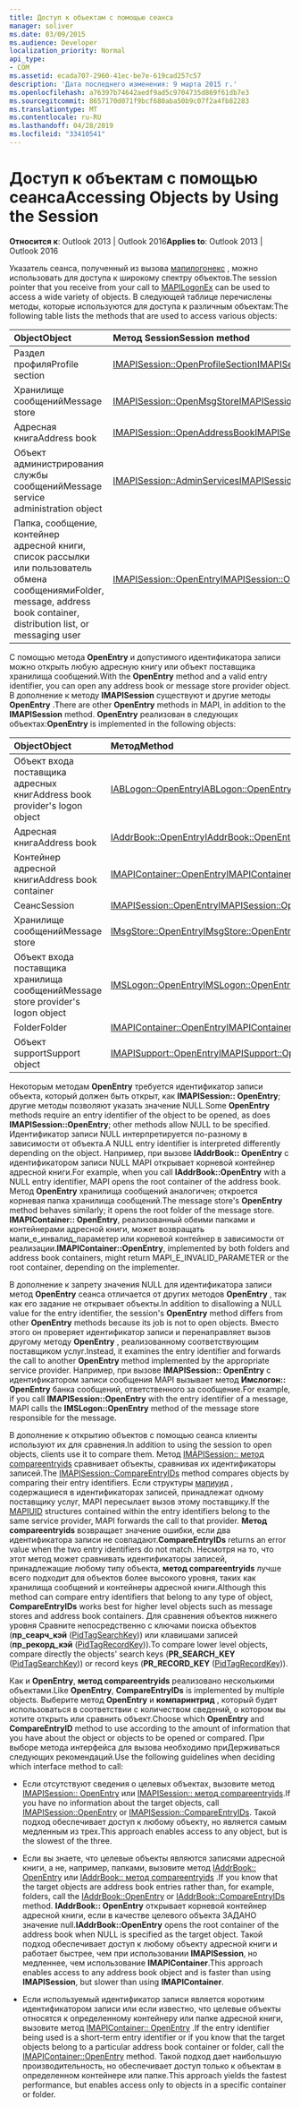 ```yaml
---
title: Доступ к объектам с помощью сеанса
manager: soliver
ms.date: 03/09/2015
ms.audience: Developer
localization_priority: Normal
api_type:
- COM
ms.assetid: ecada707-2960-41ec-be7e-619cad257c57
description: 'Дата последнего изменения: 9 марта 2015 г.'
ms.openlocfilehash: a76397b74642aedf9ad5c9704735d869f61db7e3
ms.sourcegitcommit: 8657170d071f9bcf680aba50b9c07f2a4fb82283
ms.translationtype: MT
ms.contentlocale: ru-RU
ms.lasthandoff: 04/28/2019
ms.locfileid: "33410541"
---
```

# <a name="accessing-objects-by-using-the-session"></a><span data-ttu-id="09cc6-103">Доступ к объектам с помощью сеанса</span><span class="sxs-lookup"><span data-stu-id="09cc6-103">Accessing Objects by Using the Session</span></span>

  
  
<span data-ttu-id="09cc6-104">**Относится к**: Outlook 2013 | Outlook 2016</span><span class="sxs-lookup"><span data-stu-id="09cc6-104">**Applies to**: Outlook 2013 | Outlook 2016</span></span> 
  
<span data-ttu-id="09cc6-105">Указатель сеанса, полученный из вызова [мапилогонекс](mapilogonex.md) , можно использовать для доступа к широкому спектру объектов.</span><span class="sxs-lookup"><span data-stu-id="09cc6-105">The session pointer that you receive from your call to [MAPILogonEx](mapilogonex.md) can be used to access a wide variety of objects.</span></span> <span data-ttu-id="09cc6-106">В следующей таблице перечислены методы, которые используются для доступа к различным объектам:</span><span class="sxs-lookup"><span data-stu-id="09cc6-106">The following table lists the methods that are used to access various objects:</span></span> 
  
|<span data-ttu-id="09cc6-107">**Object**</span><span class="sxs-lookup"><span data-stu-id="09cc6-107">**Object**</span></span>|<span data-ttu-id="09cc6-108">**Метод Session**</span><span class="sxs-lookup"><span data-stu-id="09cc6-108">**Session method**</span></span>|
|:-----|:-----|
|<span data-ttu-id="09cc6-109">Раздел профиля</span><span class="sxs-lookup"><span data-stu-id="09cc6-109">Profile section</span></span>  <br/> |[<span data-ttu-id="09cc6-110">IMAPISession::OpenProfileSection</span><span class="sxs-lookup"><span data-stu-id="09cc6-110">IMAPISession::OpenProfileSection</span></span>](imapisession-openprofilesection.md) <br/> |
|<span data-ttu-id="09cc6-111">Хранилище сообщений</span><span class="sxs-lookup"><span data-stu-id="09cc6-111">Message store</span></span>  <br/> |[<span data-ttu-id="09cc6-112">IMAPISession::OpenMsgStore</span><span class="sxs-lookup"><span data-stu-id="09cc6-112">IMAPISession::OpenMsgStore</span></span>](imapisession-openmsgstore.md) <br/> |
|<span data-ttu-id="09cc6-113">Адресная книга</span><span class="sxs-lookup"><span data-stu-id="09cc6-113">Address book</span></span>  <br/> |[<span data-ttu-id="09cc6-114">IMAPISession::OpenAddressBook</span><span class="sxs-lookup"><span data-stu-id="09cc6-114">IMAPISession::OpenAddressBook</span></span>](imapisession-openaddressbook.md) <br/> |
|<span data-ttu-id="09cc6-115">Объект администрирования службы сообщений</span><span class="sxs-lookup"><span data-stu-id="09cc6-115">Message service administration object</span></span>  <br/> |[<span data-ttu-id="09cc6-116">IMAPISession::AdminServices</span><span class="sxs-lookup"><span data-stu-id="09cc6-116">IMAPISession::AdminServices</span></span>](imapisession-adminservices.md) <br/> |
|<span data-ttu-id="09cc6-117">Папка, сообщение, контейнер адресной книги, список рассылки или пользователь обмена сообщениями</span><span class="sxs-lookup"><span data-stu-id="09cc6-117">Folder, message, address book container, distribution list, or messaging user</span></span>  <br/> |[<span data-ttu-id="09cc6-118">IMAPISession::OpenEntry</span><span class="sxs-lookup"><span data-stu-id="09cc6-118">IMAPISession::OpenEntry</span></span>](imapisession-openentry.md) <br/> |
   
<span data-ttu-id="09cc6-119">С помощью метода **OpenEntry** и допустимого идентификатора записи можно открыть любую адресную книгу или объект поставщика хранилища сообщений.</span><span class="sxs-lookup"><span data-stu-id="09cc6-119">With the **OpenEntry** method and a valid entry identifier, you can open any address book or message store provider object.</span></span> <span data-ttu-id="09cc6-120">В дополнение к методу **IMAPISession** существуют и другие методы **OpenEntry** .</span><span class="sxs-lookup"><span data-stu-id="09cc6-120">There are other **OpenEntry** methods in MAPI, in addition to the **IMAPISession** method.</span></span> <span data-ttu-id="09cc6-121">**OpenEntry** реализован в следующих объектах:</span><span class="sxs-lookup"><span data-stu-id="09cc6-121">**OpenEntry** is implemented in the following objects:</span></span> 
  
|<span data-ttu-id="09cc6-122">**Object**</span><span class="sxs-lookup"><span data-stu-id="09cc6-122">**Object**</span></span>|<span data-ttu-id="09cc6-123">**Метод**</span><span class="sxs-lookup"><span data-stu-id="09cc6-123">**Method**</span></span>|
|:-----|:-----|
|<span data-ttu-id="09cc6-124">Объект входа поставщика адресных книг</span><span class="sxs-lookup"><span data-stu-id="09cc6-124">Address book provider's logon object</span></span>  <br/> |[<span data-ttu-id="09cc6-125">IABLogon::OpenEntry</span><span class="sxs-lookup"><span data-stu-id="09cc6-125">IABLogon::OpenEntry</span></span>](iablogon-openentry.md) <br/> |
|<span data-ttu-id="09cc6-126">Адресная книга</span><span class="sxs-lookup"><span data-stu-id="09cc6-126">Address book</span></span>  <br/> |[<span data-ttu-id="09cc6-127">IAddrBook::OpenEntry</span><span class="sxs-lookup"><span data-stu-id="09cc6-127">IAddrBook::OpenEntry</span></span>](iaddrbook-openentry.md) <br/> |
|<span data-ttu-id="09cc6-128">Контейнер адресной книги</span><span class="sxs-lookup"><span data-stu-id="09cc6-128">Address book container</span></span>  <br/> |[<span data-ttu-id="09cc6-129">IMAPIContainer::OpenEntry</span><span class="sxs-lookup"><span data-stu-id="09cc6-129">IMAPIContainer::OpenEntry</span></span>](imapicontainer-openentry.md) <br/> |
|<span data-ttu-id="09cc6-130">Сеанс</span><span class="sxs-lookup"><span data-stu-id="09cc6-130">Session</span></span>  <br/> |[<span data-ttu-id="09cc6-131">IMAPISession::OpenEntry</span><span class="sxs-lookup"><span data-stu-id="09cc6-131">IMAPISession::OpenEntry</span></span>](imapisession-openentry.md) <br/> |
|<span data-ttu-id="09cc6-132">Хранилище сообщений</span><span class="sxs-lookup"><span data-stu-id="09cc6-132">Message store</span></span>  <br/> |[<span data-ttu-id="09cc6-133">IMsgStore::OpenEntry</span><span class="sxs-lookup"><span data-stu-id="09cc6-133">IMsgStore::OpenEntry</span></span>](imsgstore-openentry.md) <br/> |
|<span data-ttu-id="09cc6-134">Объект входа поставщика хранилища сообщений</span><span class="sxs-lookup"><span data-stu-id="09cc6-134">Message store provider's logon object</span></span>  <br/> |[<span data-ttu-id="09cc6-135">IMSLogon::OpenEntry</span><span class="sxs-lookup"><span data-stu-id="09cc6-135">IMSLogon::OpenEntry</span></span>](imslogon-openentry.md) <br/> |
|<span data-ttu-id="09cc6-136">Folder</span><span class="sxs-lookup"><span data-stu-id="09cc6-136">Folder</span></span>  <br/> |[<span data-ttu-id="09cc6-137">IMAPIContainer::OpenEntry</span><span class="sxs-lookup"><span data-stu-id="09cc6-137">IMAPIContainer::OpenEntry</span></span>](imapicontainer-openentry.md) <br/> |
|<span data-ttu-id="09cc6-138">Объект support</span><span class="sxs-lookup"><span data-stu-id="09cc6-138">Support object</span></span>  <br/> |[<span data-ttu-id="09cc6-139">IMAPISupport::OpenEntry</span><span class="sxs-lookup"><span data-stu-id="09cc6-139">IMAPISupport::OpenEntry</span></span>](imapisupport-openentry.md) <br/> |
   
<span data-ttu-id="09cc6-140">Некоторым методам **OpenEntry** требуется идентификатор записи объекта, который должен быть открыт, как **IMAPISession:: OpenEntry**; другие методы позволяют указать значение NULL.</span><span class="sxs-lookup"><span data-stu-id="09cc6-140">Some **OpenEntry** methods require an entry identifier of the object to be opened, as does **IMAPISession::OpenEntry**; other methods allow NULL to be specified.</span></span> <span data-ttu-id="09cc6-141">Идентификатор записи NULL интерпретируется по-разному в зависимости от объекта.</span><span class="sxs-lookup"><span data-stu-id="09cc6-141">A NULL entry identifier is interpreted differently depending on the object.</span></span> <span data-ttu-id="09cc6-142">Например, при вызове **IAddrBook:: OpenEntry** с идентификатором записи NULL MAPI открывает корневой контейнер адресной книги.</span><span class="sxs-lookup"><span data-stu-id="09cc6-142">For example, when you call **IAddrBook::OpenEntry** with a NULL entry identifier, MAPI opens the root container of the address book.</span></span> <span data-ttu-id="09cc6-143">Метод **OpenEntry** хранилища сообщений аналогичен; откроется корневая папка хранилища сообщений.</span><span class="sxs-lookup"><span data-stu-id="09cc6-143">The message store's **OpenEntry** method behaves similarly; it opens the root folder of the message store.</span></span> <span data-ttu-id="09cc6-144">**IMAPIContainer:: OpenEntry**, реализованный обеими папками и контейнерами адресной книги, может возвращать мапи_е_инвалид_параметер или корневой контейнер в зависимости от реализации.</span><span class="sxs-lookup"><span data-stu-id="09cc6-144">**IMAPIContainer::OpenEntry**, implemented by both folders and address book containers, might return MAPI_E_INVALID_PARAMETER or the root container, depending on the implementer.</span></span> 
  
<span data-ttu-id="09cc6-145">В дополнение к запрету значения NULL для идентификатора записи метод **OpenEntry** сеанса отличается от других методов **OpenEntry** , так как его задание не открывает объекты.</span><span class="sxs-lookup"><span data-stu-id="09cc6-145">In addition to disallowing a NULL value for the entry identifier, the session's **OpenEntry** method differs from other **OpenEntry** methods because its job is not to open objects.</span></span> <span data-ttu-id="09cc6-146">Вместо этого он проверяет идентификатор записи и перенаправляет вызов другому методу **OpenEntry** , реализованному соответствующим поставщиком услуг.</span><span class="sxs-lookup"><span data-stu-id="09cc6-146">Instead, it examines the entry identifier and forwards the call to another **OpenEntry** method implemented by the appropriate service provider.</span></span> <span data-ttu-id="09cc6-147">Например, при вызове **IMAPISession:: OpenEntry** с идентификатором записи сообщения MAPI вызывает метод **Имслогон:: OpenEntry** банка сообщений, ответственного за сообщение.</span><span class="sxs-lookup"><span data-stu-id="09cc6-147">For example, if you call **IMAPISession::OpenEntry** with the entry identifier of a message, MAPI calls the **IMSLogon::OpenEntry** method of the message store responsible for the message.</span></span> 
  
<span data-ttu-id="09cc6-148">В дополнение к открытию объектов с помощью сеанса клиенты используют их для сравнения.</span><span class="sxs-lookup"><span data-stu-id="09cc6-148">In addition to using the session to open objects, clients use it to compare them.</span></span> <span data-ttu-id="09cc6-149">Метод [IMAPISession:: метод compareentryids](imapisession-compareentryids.md) сравнивает объекты, сравнивая их идентификаторы записей.</span><span class="sxs-lookup"><span data-stu-id="09cc6-149">The [IMAPISession::CompareEntryIDs](imapisession-compareentryids.md) method compares objects by comparing their entry identifiers.</span></span> <span data-ttu-id="09cc6-150">Если структуры [мапиуид](mapiuid.md) , содержащиеся в идентификаторах записей, принадлежат одному поставщику услуг, MAPI пересылает вызов этому поставщику.</span><span class="sxs-lookup"><span data-stu-id="09cc6-150">If the [MAPIUID](mapiuid.md) structures contained within the entry identifiers belong to the same service provider, MAPI forwards the call to that provider.</span></span> <span data-ttu-id="09cc6-151">**Метод compareentryids** возвращает значение ошибки, если два идентификатора записи не совпадают.</span><span class="sxs-lookup"><span data-stu-id="09cc6-151">**CompareEntryIDs** returns an error value when the two entry identifiers do not match.</span></span> <span data-ttu-id="09cc6-152">Несмотря на то, что этот метод может сравнивать идентификаторы записей, принадлежащие любому типу объекта, **метод compareentryids** лучше всего подходит для объектов более высокого уровня, таких как хранилища сообщений и контейнеры адресной книги.</span><span class="sxs-lookup"><span data-stu-id="09cc6-152">Although this method can compare entry identifiers that belong to any type of object, **CompareEntryIDs** works best for higher level objects such as message stores and address book containers.</span></span> <span data-ttu-id="09cc6-153">Для сравнения объектов нижнего уровня Сравните непосредственно с ключами поиска объектов (**пр_сеарч_кэй** ([PidTagSearchKey](pidtagsearchkey-canonical-property.md))) или клавишами записей (**пр_рекорд_кэй** ([PidTagRecordKey](pidtagrecordkey-canonical-property.md))).</span><span class="sxs-lookup"><span data-stu-id="09cc6-153">To compare lower level objects, compare directly the objects' search keys (**PR_SEARCH_KEY** ([PidTagSearchKey](pidtagsearchkey-canonical-property.md))) or record keys (**PR_RECORD_KEY** ([PidTagRecordKey](pidtagrecordkey-canonical-property.md))).</span></span> 
  
<span data-ttu-id="09cc6-154">Как и **OpenEntry**, **метод compareentryids** реализовано несколькими объектами.</span><span class="sxs-lookup"><span data-stu-id="09cc6-154">Like **OpenEntry**, **CompareEntryIDs** is implemented by multiple objects.</span></span> <span data-ttu-id="09cc6-155">Выберите метод **OpenEntry** и **компаринтрид** , который будет использоваться в соответствии с количеством сведений, о котором вы хотите открыть или сравнить объект.</span><span class="sxs-lookup"><span data-stu-id="09cc6-155">Choose which **OpenEntry** and **CompareEntryID** method to use according to the amount of information that you have about the object or objects to be opened or compared.</span></span> <span data-ttu-id="09cc6-156">При выборе метода интерфейса для вызова необходимо приДерживаться следующих рекомендаций.</span><span class="sxs-lookup"><span data-stu-id="09cc6-156">Use the following guidelines when deciding which interface method to call:</span></span> 
  
- <span data-ttu-id="09cc6-157">Если отсутствуют сведения о целевых объектах, вызовите метод [IMAPISession:: OpenEntry](imapisession-openentry.md) или [IMAPISession:: метод compareentryids](imapisession-compareentryids.md).</span><span class="sxs-lookup"><span data-stu-id="09cc6-157">If you have no information about the target objects, call [IMAPISession::OpenEntry](imapisession-openentry.md) or [IMAPISession::CompareEntryIDs](imapisession-compareentryids.md).</span></span> <span data-ttu-id="09cc6-158">Такой подход обеспечивает доступ к любому объекту, но является самым медленным из трех.</span><span class="sxs-lookup"><span data-stu-id="09cc6-158">This approach enables access to any object, but is the slowest of the three.</span></span>
    
- <span data-ttu-id="09cc6-159">Если вы знаете, что целевые объекты являются записями адресной книги, а не, например, папками, вызовите метод [IAddrBook:: OpenEntry](iaddrbook-openentry.md) или [IAddrBook:: метод compareentryids](iaddrbook-compareentryids.md) .</span><span class="sxs-lookup"><span data-stu-id="09cc6-159">If you know that the target objects are address book entries rather than, for example, folders, call the [IAddrBook::OpenEntry](iaddrbook-openentry.md) or [IAddrBook::CompareEntryIDs](iaddrbook-compareentryids.md) method.</span></span> <span data-ttu-id="09cc6-160">**IAddrBook:: OpenEntry** открывает корневой контейнер адресной книги, если в качестве целевого объекта ЗАДАНО значение null.</span><span class="sxs-lookup"><span data-stu-id="09cc6-160">**IAddrBook::OpenEntry** opens the root container of the address book when NULL is specified as the target object.</span></span> <span data-ttu-id="09cc6-161">Такой подход обеспечивает доступ к любому объекту адресной книги и работает быстрее, чем при использовании **IMAPISession**, но медленнее, чем использование **IMAPIContainer**.</span><span class="sxs-lookup"><span data-stu-id="09cc6-161">This approach enables access to any address book object and is faster than using **IMAPISession**, but slower than using **IMAPIContainer**.</span></span>
    
- <span data-ttu-id="09cc6-162">Если используемый идентификатор записи является коротким идентификатором записи или если известно, что целевые объекты относятся к определенному контейнеру или папке адресной книги, вызовите метод [IMAPIContainer:: OpenEntry](imapicontainer-openentry.md) .</span><span class="sxs-lookup"><span data-stu-id="09cc6-162">If the entry identifier being used is a short-term entry identifier or if you know that the target objects belong to a particular address book container or folder, call the [IMAPIContainer::OpenEntry](imapicontainer-openentry.md) method.</span></span> <span data-ttu-id="09cc6-163">Такой подход дает наибольшую производительность, но обеспечивает доступ только к объектам в определенном контейнере или папке.</span><span class="sxs-lookup"><span data-stu-id="09cc6-163">This approach yields the fastest performance, but enables access only to objects in a specific container or folder.</span></span> 
    

